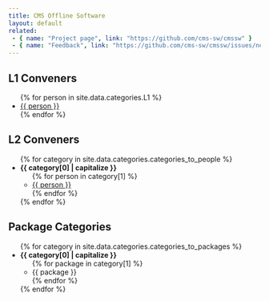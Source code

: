 ```yaml
---
title: CMS Offline Software
layout: default
related:
 - { name: "Project page", link: "https://github.com/cms-sw/cmssw" }
 - { name: "Feedback", link: "https://github.com/cms-sw/cmssw/issues/new" }
---
```



## L1 Conveners

<ul>
{% for person in site.data.categories.L1 %}
  <li>
    <a href="https://github.com/{{ person }}">
            {{ person }}
    </a>
  </li>
{% endfor %}
</ul>

## L2 Conveners

<ul>
{% for category in site.data.categories.categories_to_people %}
  <li>
    <b> {{ category[0] | capitalize }} </b>
    <ul>
      {% for person in category[1] %}
        <li>
          <a href="https://github.com/{{ person }}">
            {{ person }}
          </a>
        </li>
      {% endfor %}
    </ul>
  </li>
{% endfor %}
</ul>


## Package Categories

<ul>
{% for category in site.data.categories.categories_to_packages %}
  <li>
    <b> {{ category[0] | capitalize }} </b>
    <ul>
      {% for package in category[1] %}
        <li>
          {{ package }}
        </li>
      {% endfor %}
    </ul>
  </li>
{% endfor %}
</ul>

